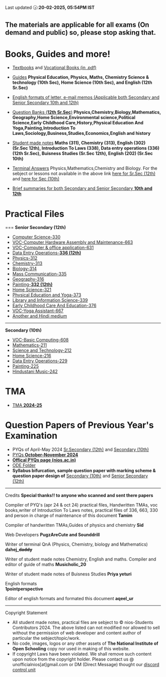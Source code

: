 Last updated 🕟:**20-02-2025, 05:54PM IST**

The materials are applicable for all exams (On demand and public) so, please stop asking that.
----

# Books, Guides and more!
- [Textbooks](https://nios.ac.in/online-course-material.aspx) and [Vocational Books (in .pdf)](https://drive.google.com/drive/folders/10yjMKD5XLDjPqNbYba6V1nL-EvabkRTi)

- [Guides](https://drive.google.com/drive/folders/10IbqMO8jnsQntDMfeoQWKiWxfcpYBZqo?usp=drive_link)
**Physical Education, Physics, Maths, Chemistry Science & technology (10th Sec), Home Science (10th Sec), and English (12th Sr.Sec)**
- [English formats of letter, e-mail memos (Applicable both Secondary and Senior Secondary 10th and 12th)](https://drive.google.com/file/d/16_x7g3z3xabTg_a1eRRZBhVV8LLhFiD1/view?usp=drivesdk)

- [Question Banks (**12th Sr.Sec**)](https://drive.google.com/drive/folders/1BUGHbC5k6UpgkfrdY3FWd47MzJ0SJM8r) **Physics,Chemistry,Biology,Mathematics, Geography,Home Science,Environmental science,Political Science,Early Childhood Care,History,Physical Education And Yoga,Painting,Introduction To Laws,Sociology,Business,Studies,Economics,English and history**
- [Student made notes](https://drive.google.com/drive/folders/1ttDPhDMNFK3uRudaJWie83mTeVgvmGo_?usp=drive_link)
**Maths (311), Chemistry (313), English (302) (Sr.Sec 12th), Introduction To Laws (338), Data entry operations (336) (12th Sr.Sec), Buisness Studies (Sr.Sec 12th), English (202) (Sr.Sec 10th)**

- [Terminal Answers](https://drive.google.com/drive/folders/1QxgVf9rmN91oStaDyrM_2IXtsFgZCL-K?usp=drive_link) Physics,Mathematics,Chemistry and Biology. For the sebject or lessons not available in the above link [here for Sr.Sec (12th)](https://brainly.in/textbook-solutions/book-sets/s-nios-board/c-class-12) and [here for Sec (10th)](https://brainly.in/textbook-solutions/book-sets/s-nios-board/c-class-10)
- [Brief summaries for both Secondary and Senior Secondary **10th and 12th**](https://www.flexiprep.com/NIOS-Notes/)

# Practical Files
===
**Senior Secondary (12th)**
- [Computer Science-330](https://drive.google.com/drive/folders/1B4LC8LNbWwBj6i1u6VBKf4LzDcfGD1UX)
- [VOC-Computer Hardware Assembly and Maintenance-663](https://drive.google.com/drive/folders/1FePkpftsoo63xWzrQDX6mFYVivPkb4kL)
- [VOC-Computer & office application-631](https://drive.google.com/file/d/165UaWHD_6GEG8igXil3k7Fgi5tymbXJT/view?usp=drivesdk)
- [Data Entry Operations-**336 (12th)**](https://drive.google.com/drive/folders/1K5O8mtX-NXT-ezFsqh3ZsA0IdrJQ1SeU)
- [Physics-312](https://drive.google.com/file/d/1Tch83yqj_tKsHOzExcl1dMGCxSJKvAYb/view?usp=drivesdk)
- [Chemistry-313](https://drive.google.com/file/d/1ztU0LXRhlxP-Vztslwhh9-51Wjxn20wo/view?usp=drivesdk)
- [Biology-314](https://drive.google.com/file/d/1ooRji1IkWJ8OwPGnSqkMkPk2jmSSuXRX/view?usp=drivesdk)
- [Mass Communication-335](https://drive.google.com/file/d/15yFRnuislqd8L_Yy6Adln0mi6UWXmYlz/view?usp=drivesdk)
- [Geography-316](https://drive.google.com/file/d/1siXW5NvqsjoItMmtHnW98jb6g0BAKUks/view?usp=drivesdk)
- [Painting-**332 (12th)**](https://drive.google.com/file/d/1iTsm4f8ilwStpYmSv8-LD32YoY1erlgs/view?usp=drivesdk)
- [Home Science-321](https://drive.google.com/file/d/1IFmpCY7m1380q8Q6b_Fr7-aZkE1jtn9R/view?usp=drivesdk)
- [Physical Education and Yoga-373](https://drive.google.com/file/d/1uP8wLf8CWOa2ycGFyqpOtNuiWZMc2hdS/view?usp=drivesdk)
- [Library and Information Science-339](https://drive.google.com/drive/folders/1gmlUhPul53yaXm4eWGqQygnX_KgIJNpB)
- [Early Childhood Care And Education-376](https://drive.google.com/drive/folders/1gmlUhPul53yaXm4eWGqQygnX_KgIJNpB)
- [VOC-Yoga Assistant-667](https://drive.google.com/drive/folders/1ow4Bpx6-tR8tT2IXnFFX7AwAJpyj7sy2)
- [Another and Hindi medium](https://drive.google.com/drive/folders/1gmlUhPul53yaXm4eWGqQygnX_KgIJNpB)

----
**Secondary (10th)**
- [VOC-Basic
Computing-608](https://drive.google.com/file/d/1ByDCX_yhvUg-SXHroICBEaNCUzaPHwYI/view?usp=drivesdk)
- [Mathematics-211](https://drive.google.com/file/d/1COtvhOvihS9KGYoovy7MDEwJSQ0Mlpto/view?usp=drivesdk)
- [Science and Technology-212](https://drive.google.com/file/d/1CQjoWeaSodtl7tWtN_zSD2AlzvR-CgMR/view?usp=drivesdk)
- [Home Science-216](https://drive.google.com/file/d/1CSfwcKQqPBNpipuRN7RHdC0A6fTt2E2c/view?usp=drivesdk)
- [Data Entry Operations-229](https://drive.google.com/file/d/1CFHXYQevcDmHvOZIKDH7bHF3ke3zAmFU/view?usp=drivesdk)
- [Painting-225](https://drive.google.com/file/d/1CVP97PPwJWSzi9H4kmFV-9c1Aq7eOeAT/view?usp=drivesdk)
- [Hindustani Music-242](https://drive.google.com/file/d/1COrk-cKspzgXb0k4NnpjIebOtrvwPutI/view?usp=drivesdk)
# TMA
- [TMA **2024-25**](https://drive.google.com/drive/folders/1QPWsCnWQl6BRnUZwvC41ZAzkqy_XJ7q7?usp=drive_link) 
# Question Papers of Previous Year's Examination
- PYQs of April-May 2024 [Sr.Secondary (12th)](https://drive.google.com/drive/folders/1pPiI4xloWBmxJ05zej-b-WDO2KzyKlnr) and [Secondary (10th)](https://drive.google.com/drive/folders/1TeVxkTpZndUQNLPmUMGjQaekqa6-D7QC)
- [PYQs **October-November 2024**](https://drive.google.com/drive/folders/1upgHPV4moRE72l4IHVCE9FpkNMbF8Kvh)
- [**Offical PYQs page (nios.ac.in)**](https://nios.ac.in/student-information-section/question-paper-of-previous-year-examination-academic.aspx)
- [ODE Folder](https://drive.google.com/drive/folders/15Ze19-paWosIyQF0LdCoBA5WQg6OxHFk?usp=drive_link)
- **Syllabus bifurcation, sample question paper with marking scheme & question paper design of** [Secondary (10th)](https://nios.ac.in/online-course-material/secondary-courses.aspx) and [Senior Secondary (12th)](https://nios.ac.in/online-course-material/sr-secondary-courses.aspx) 
_______________
Credits 
**Special thanks!! to anyone who scanned and sent there papers**

Compiler of PYQ's (apr 24 & oct 24) practical files, Handwritten TMAs, voc books,writer of Introduction To Laws notes, practical files of 336, 663, 330 and person in charge of maintenance of this document 
**Tamim**

Compiler of handwritten TMAs,Guides of physics and chemistry
**Sid**

Web Developers
**PugzAreCute and Sounddrill**

Writer of terminal QnA (Physics, Chemistry, biology and Mathematics) **dahej_~~daddy~~**

Writer of student made notes Chemistry, English and maths. Compiler and editor of guide of maths 
**Musicholic_20**

Writer of student made notes of Buisness Studies **Priya yeturi**

English formats             
**1pointperspective**

Editor of english formats and formated this document 
**aqeel_ur**
_______________
Copyright Statement

* All  student made notes, practical files are sebject to © nios-Students Contributors 2024. The above listed can not
modified nor allowed to sell without the permission of web developer and content author of particular the sebject/topic/work.
* No code, images, logos or any other assets of **The National Institute of Open Schooling** copy nor used in making of this website.
* If copyright Laws have been violated. We shall remove such content upon notice from the copyright holder. Please contact us @ unofficialnios[at]gmail.com or DM (Direct Message) thought our [discord control unit](malito:hello@nios-students.pages.dev)
